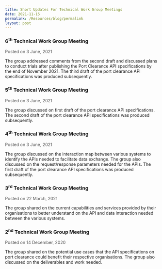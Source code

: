 ```yaml
---
title: Short Updates For Technical Work Group Meetings
date: 2021-11-15
permalink: /Resources/blog/permalink
layout: post
---
```

<h3><strong>6<sup>th</sup> Technical Work Group Meeting</strong></h3>

<div style="margin-top: 1rem; color: #565656;">Posted on 3 June, 2021</div>

<p>The group addressed comments from the second draft and discussed plans to conduct trials after publishing the Port Clearance API specifications by the end of November 2021. The third draft of the port clearance API specifications was produced subsequently.</p>

<h3><strong>5<sup>th</sup> Technical Work Group Meeting</strong></h3>

<div style="margin-top: 1rem; color: #565656;">Posted on 3 June, 2021</div>

<p>The group discussed on first draft of the port clearance API specifications. The second draft of the port clearance API specifications was produced subsequently.</p>

<h3><strong>4<sup>th</sup> Technical Work Group Meeting</strong></h3>

<div style="margin-top: 1rem; color: #565656;">Posted on 3 June, 2021</div>

<p>The group discussed on the interaction map between various systems to identify the APIs needed to facilitate data exchange. The group also discussed on the request/response parameters needed for the APIs. The first draft of the port clearance API specifications was produced subsequently.</p>

<h3><strong>3<sup>rd</sup> Technical Work Group Meeting</strong></h3>

<div style="margin-top: 1rem; color: #565656;">Posted on 22 March, 2021</div>

<p>The group shared on the current capabilities and services provided by their organisations to better understand on the API and data interaction needed between the various systems.</p>

<h3><strong>2<sup>nd</sup> Technical Work Group Meeting</strong></h3>

<div style="margin-top: 1rem; color: #565656;">Posted on 14 December, 2020</div>

<p>The group shared on the potential use cases that the API specifications on port clearance could benefit their respective organisations. The group also discussed on the deliverables and work needed.</p>